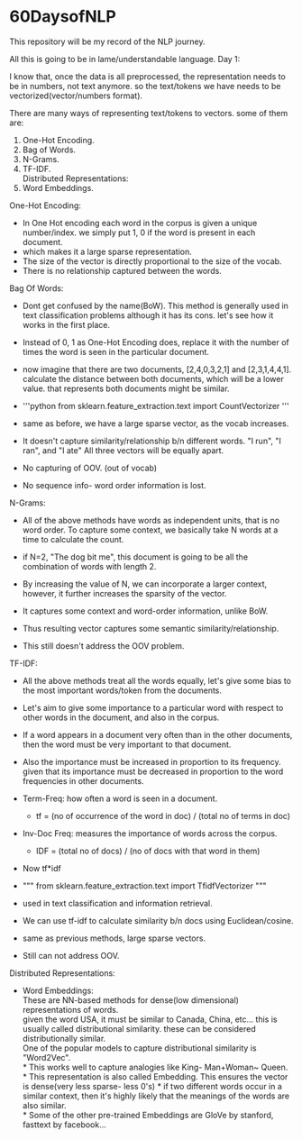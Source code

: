 # 60DaysofNLP
This repository will be my record of the NLP journey.

All this is going to be in lame/understandable language. 
Day 1: 

I know that, once the data is all preprocessed, the representation needs to be in numbers, not text anymore. so the text/tokens we have needs to be vectorized(vector/numbers format). 

There are many ways of representing text/tokens to vectors. some of them are: 
1) One-Hot Encoding.
2) Bag of Words.
3) N-Grams.
4) TF-IDF.  
    Distributed Representations:  
5) Word Embeddings.  

One-Hot Encoding:  
  * In One Hot encoding each word in the corpus is given a unique number/index. we simply put 1, 0 if the word is present in each document.  
  * which makes it a large sparse representation.  
  * The size of the vector is directly proportional to the size of the vocab.  
  * There is no relationship captured between the words.  
  
Bag Of Words:  
  * Dont get confused by the name(BoW). This method is generally used in text classification problems although it has its cons. let's see how it works in the first place.  
  * Instead of 0, 1 as One-Hot Encoding does, replace it with the number of times the word is seen in the particular document.  
  * now imagine that there are two documents, [2,4,0,3,2,1] and [2,3,1,4,4,1]. calculate the distance between both documents, which will be a lower value. that represents both documents might be similar.  
  * '''python
     from sklearn.feature_extraction.text import CountVectorizer
    '''   
  
  * same as before, we have a large sparse vector, as the vocab increases.  
  * It doesn't capture similarity/relationship b/n different words. "I run", "I ran", and "I ate" All three vectors will be equally apart.  
  * No capturing of OOV. (out of vocab)  
  * No sequence info- word order information is lost.  
  
N-Grams:  
  * All of the above methods have words as independent units, that is no word order. To capture some context, we basically take N words at a time to calculate the count.  
  * if N=2, "The dog bit me", this document is going to be all the combination of words with length 2.  
  * By increasing the value of N, we can incorporate a larger context, however, it further increases the sparsity of the vector.  
  
  * It captures some context and word-order information, unlike BoW.  
  * Thus resulting vector captures some semantic similarity/relationship.  
  * This still doesn't address the OOV problem.  
  
TF-IDF:  
  * All the above methods treat all the words equally, let's give some bias to the most important words/token from the documents.  
  * Let's aim to give some importance to a particular word with respect to other words in the document, and also in the corpus.  
  * If a word appears in a document very often than in the other documents, then the word must be very important to that document.  
  * Also the importance must be increased in proportion to its frequency. given that its importance must be decreased in proportion to the word frequencies in other documents.  
  * Term-Freq: how often a word is seen in a document.  
    * tf = (no of occurrence of the word in doc) / (total no of terms in doc)  
  * Inv-Doc Freq: measures the importance of words across the corpus.  
    * IDF = (total no of docs) / (no of docs with that word in them)  
  * Now tf*idf  
  
  * """ from sklearn.feature_extraction.text import TfidfVectorizer """  
  
  * used in text classification and information retrieval.  
  * We can use tf-idf to calculate similarity b/n docs using Euclidean/cosine.  
  
  * same as previous methods, large sparse vectors.  
  * Still can not address OOV.  
  
Distributed Representations:  
  * Word Embeddings:  
    These are NN-based methods for dense(low dimensional) representations of words.  
    given the word USA, it must be similar to Canada, China, etc... this is usually called distributional similarity. these can be considered distributionally similar.  
    One of the popular models to capture distributional similarity is "Word2Vec".  
        * This works well to capture analogies like King- Man+Woman~ Queen.
        * This representation is also called Embedding. This ensures the vector is dense(very less sparse- less 0's)
        * if two different words occur in a similar context, then it's highly likely that the meanings of the words are also similar.  
        *  Some of the other pre-trained Embeddings are GloVe by stanford, fasttext by facebook...  
    
  
  
  
